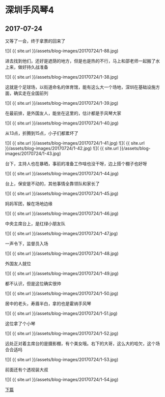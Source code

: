 深圳手风琴4
====================

2017-07-24
------------------------

又等了一会，终于拿票的回来了

![]( {{ site.url }}/assets/blog-images/20170724/1-88.jpg)

进去找到他们，还好是遮荫的地方，但是也是热的不行，马上和邵老师一起搬了水上来，做好持久战准备

![]( {{ site.url }}/assets/blog-images/20170724/1-38.jpg)

这就是个足球场，以街道命名的体育馆，能有这么大一个场地，深圳在基础设施方面，确实走在全国前列

![]( {{ site.url }}/assets/blog-images/20170724/1-39.jpg)

在最前排，是外国友人，能坐在这里的，估计都是手风琴大家

![]( {{ site.url }}/assets/blog-images/20170724/1-40.jpg)

从13点，折腾到15点，小子们都累坏了

![]( {{ site.url }}/assets/blog-images/20170724/1-41.jpg)
![]( {{ site.url }}/assets/blog-images/20170724/1-42.jpg)
![]( {{ site.url }}/assets/blog-images/20170724/1-43.jpg)

台下，主持人也在暴晒，事前的准备工作啥也没干呀，边上搭个棚子也好呀

![]( {{ site.url }}/assets/blog-images/20170724/1-44.jpg)

台上，保安是不动的，其他事情全靠领队和家长了

![]( {{ site.url }}/assets/blog-images/20170724/1-45.jpg)

妈妈军团，躲在场地边缘

![]( {{ site.url }}/assets/blog-images/20170724/1-46.jpg)

中央主席台上，是红绿小朋友队

![]( {{ site.url }}/assets/blog-images/20170724/1-47.jpg)

一声令下，监督员入场

![]( {{ site.url }}/assets/blog-images/20170724/1-48.jpg)

外国友人就位

![]( {{ site.url }}/assets/blog-images/20170724/1-49.jpg)

都不认识，但是这位确实很帅

![]( {{ site.url }}/assets/blog-images/20170724/1-50.jpg)

居中的老头，寿眉半白，拿的也是霍纳手风琴

![]( {{ site.url }}/assets/blog-images/20170724/1-51.jpg)

这位拿了个小琴

![]( {{ site.url }}/assets/blog-images/20170724/1-52.jpg)

远处正对着主席台的是摄影棚，有个美女哦。右下的大哥，这么大的哈欠，这个场合合适吗

![]( {{ site.url }}/assets/blog-images/20170724/1-53.jpg)

前面还有个透视装大叔

![]( {{ site.url }}/assets/blog-images/20170724/1-54.jpg)

[下篇](/2017/07/24/深圳手风琴5.html)

